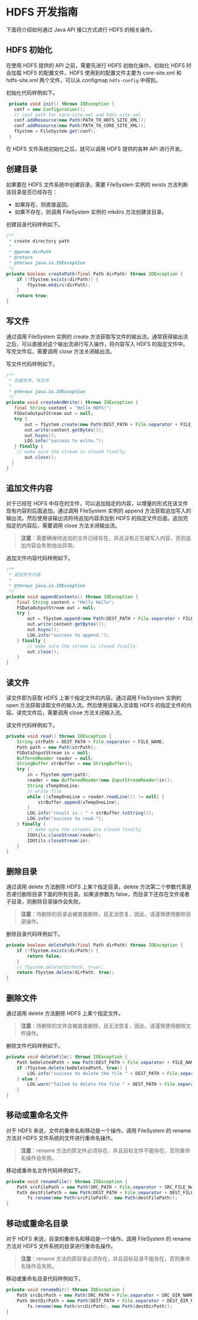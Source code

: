# HDFS 开发指南

下面将介绍如何通过 Java API 接口方式进行 HDFS 的相关操作。

## HDFS 初始化

在使用 HDFS 提供的 API 之前，需要先进行 HDFS 初始化操作。初始化 HDFS 时会加载 HDFS 的配置文件，HDFS 使用到的配置文件主要为 core-site.xml 和 hdfs-site.xml 两个文件，可以从 configmap `hdfs-config` 中得到。

初始化代码样例如下。

```java
 private void init() throws IOException {
   conf = new Configuration();
   // conf path for core-site.xml and hdfs-site.xml
   conf.addResource(new Path(PATH_TO_HDFS_SITE_XML));
   conf.addResource(new Path(PATH_TO_CORE_SITE_XML));
   fSystem = FileSystem.get(conf);
 }
```

在 HDFS 文件系统初始化之后，就可以调用 HDFS 提供的各种 API 进行开发。

## 创建目录

如果要在 HDFS 文件系统中创建目录，需要 FileSystem 实例的 exists 方法判断该目录是否已经存在：

- 如果存在，则直接返回。
- 如果不存在，则调用 FileSystem 实例的 mkdirs 方法创建该目录。

创建目录代码样例如下。

```java
/**
 * create directory path
 *
 * @param dirPath
 * @return
 * @throws java.io.IOException
 */
private boolean createPath(final Path dirPath) throws IOException {
    if (!fSystem.exists(dirPath)) {
        fSystem.mkdirs(dirPath);
    }
    return true;
}
```

## 写文件

通过调用 FileSystem 实例的 create 方法获取写文件的输出流。通常获得输出流之后，可以直接对这个输出流进行写入操作，将内容写入 HDFS 的指定文件中。写完文件后，需要调用 close 方法关闭输出流。

写文件代码样例如下。

```java
/**
 * 创建文件，写文件
 *
 * @throws java.io.IOException
 */
private void createAndWrite() throws IOException {
   final String content = "Hello HDFS!";
   FSDataOutputStream out = null;
   try {
       out = fSystem.create(new Path(DEST_PATH + File.separator + FILE_NAME));
       out.write(content.getBytes());
       out.hsync();
       LOG.info("success to write.");
   } finally {
    // make sure the stream is closed finally.
       out.close();
  }
}
```

## 追加文件内容

对于已经在 HDFS 中存在的文件，可以追加指定的内容，以增量的形式在该文件现有内容的后面追加。通过调用 FileSystem 实例的 append 方法获取追加写入的输出流。然后使用该输出流将待追加内容添加到 HDFS 的指定文件后面。追加完指定的内容后，需要调用 close 方法关闭输出流。

> **注意**：需要确保待追加的文件已经存在，并且没有正在被写入内容，否则追加内容会失败抛出异常。

追加文件内容代码样例如下。

```java
/**
 * 追加文件内容
 *
 * @throws java.io.IOException
 */
private void appendContents() throws IOException {
    final String content = "Hello Hello";
    FSDataOutputStream out = null;
    try {
        out = fSystem.append(new Path(DEST_PATH + File.separator + FILE_NAME));
        out.write(content.getBytes());
        out.hsync();
        LOG.info("success to append.");
    } finally {
        // make sure the stream is closed finally.
        out.close();
    }
}
```

## 读文件

读文件即为获取 HDFS 上某个指定文件的内容。通过调用 FileSystem 实例的 open 方法获取读取文件的输入流。然后使用该输入流读取 HDFS 的指定文件的内容。读完文件后，需要调用 close 方法关闭输入流。

读文件代码样例如下。

```java
private void read() throws IOException {
    String strPath = DEST_PATH + File.separator + FILE_NAME;
    Path path = new Path(strPath);
    FSDataInputStream in = null;
    BufferedReader reader = null;
    StringBuffer strBuffer = new StringBuffer();
    try {
        in = fSystem.open(path);
        reader = new BufferedReader(new InputStreamReader(in));
        String sTempOneLine;
        // write file
        while ((sTempOneLine = reader.readLine()) != null) {
            strBuffer.append(sTempOneLine);
        }
        LOG.info("result is : " + strBuffer.toString());
        LOG.info("success to read.");
    } finally {
        // make sure the streams are closed finally.
        IOUtils.closeStream(reader);
        IOUtils.closeStream(in);
    }
}
```

## 删除目录

通过调用 delete 方法删除 HDFS 上某个指定目录。delete 方法第二个参数代表是否递归删除目录下面的所有目录。如果该参数为 false，而目录下还存在文件或者子目录，则删除目录操作会失败。

> **注意**：待删除的目录会被直接删除，且无法恢复，因此，请谨慎使用删除目录操作。

删除目录代码样例如下。

```java
private boolean deletePath(final Path dirPath) throws IOException {
    if (!fSystem.exists(dirPath)) {
        return false;
    }
    // fSystem.delete(dirPath, true);
    return fSystem.delete(dirPath, true);
}
```

## 删除文件

通过调用 delete 方法删除 HDFS 上某个指定文件。

> **注意**：待删除的文件会被直接删除，且无法恢复，因此，请谨慎使用删除文件操作。

删除文件代码样例如下。

```java
private void deleteFile() throws IOException {
    Path beDeletedPath = new Path(DEST_PATH + File.separator + FILE_NAME);
    if (fSystem.delete(beDeletedPath, true)) {
        LOG.info("success to delete the file " + DEST_PATH + File.separator + FILE_NAME);
    } else {
        LOG.warn("failed to delete the file " + DEST_PATH + File.separator + FILE_NAME);
    }
}
```

## 移动或重命名文件

对于 HDFS 来说，文件的重命名和移动是一个操作。调用 FileSystem 的 rename 方法对 HDFS 文件系统的文件进行重命名操作。

> **注意**：rename 方法的原文件必须存在，并且目标文件不能存在，否则重命名操作会失败。

移动或重命名文件代码样例如下。

```java
private void renameFile() throws IOException {
    Path srcFilePath = new Path(SRC_PATH + File.separator + SRC_FILE_NAME);
    Path destFilePath = new Path(DEST_PATH + File.separator + DEST_FILE_NAME);
        fs.rename(new Path(srcFilePath), new Path(destFilePath));
}
```

## 移动或重命名目录

对于 HDFS 来说，目录的重命名和移动是一个操作。调用 FileSystem 的 rename 方法对 HDFS 文件系统的目录进行重命名操作。

> **注意**：rename 方法的原目录必须存在，并且目标目录不能存在，否则重命名操作会失败。

移动或重命名目录代码样例如下。

```java
private void renameDir() throws IOException {
    Path srcDirPath = new Path(SRC_PATH + File.separator + SRC_DIR_NAME);
    Path destDirPath = new Path(DEST_PATH + File.separator + DEST_DIR_NAME);
        fs.rename(new Path(srcDirPath), new Path(destDirPath));
}
```
